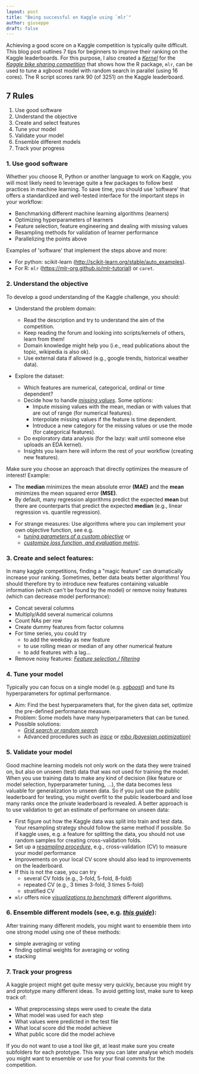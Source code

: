 ```yaml
---
layout: post
title: "Being successful on Kaggle using `mlr`"
author: giuseppe
draft: false
---
```


Achieving a good score on a Kaggle competition is typically quite difficult. 
This blog post outlines 7 tips for beginners to improve their ranking on the Kaggle leaderboards. 
For this purpose, I also created a [*Kernel*](https://www.kaggle.com/casalicchio/bike-sharing-demand/tuning-with-mlr) 
for the [*Kaggle bike sharing competition*](https://www.kaggle.com/casalicchio/bike-sharing-demand) 
that shows how the R package, `mlr`, can be used to tune a xgboost model with random search in parallel (using 16 cores). The R script scores rank 90 (of 3251) on the Kaggle leaderboard.

## 7 Rules

  1. Use good software
  1. Understand the objective
  1. Create and select features
  1. Tune your model
  1. Validate your model
  1. Ensemble different models
  1. Track your progress


### 1. Use good software

Whether you choose R, Python or another language to work on Kaggle, you will 
most likely need to leverage quite a few packages to follow best practices in 
machine learning. To save time, you should use 'software'
that offers a standardized and well-tested interface for the important steps 
in your workflow:

  - Benchmarking different machine learning algorithms (learners)
  - Optimizing hyperparameters of learners
  - Feature selection, feature engineering and dealing with missing values
  - Resampling methods for validation of learner performance
  - Parallelizing the points above
  
Examples of 'software' that implement the steps above and more: 

  - For python: scikit-learn (http://scikit-learn.org/stable/auto_examples).
  - For R: `mlr` (https://mlr-org.github.io/mlr-tutorial) or `caret`.


### 2. Understand the objective
  
To develop a good understanding of the Kaggle challenge, you should:

  - Understand the problem domain:
    - Read the description and try to understand the aim of the competition. 
    - Keep reading the forum and looking into scripts/kernels of others, learn from them!
    - Domain knowledge might help you (i.e., read publications about the topic, wikipedia is also ok).
    - Use external data if allowed (e.g., google trends, historical weather data).
    
  - Explore the dataset:
    - Which features are numerical, categorical, ordinal or time dependent?
    - Decide how to handle [*missing values*](https://mlr-org.github.io/mlr-tutorial/devel/html/impute/index.html). Some options:
        - Impute missing values with the mean, median or with values that are out of range (for numerical features).
        - Interpolate missing values if the feature is time dependent.
        - Introduce a new category for the missing values or use the mode (for categorical features).
    - Do exploratory data analysis (for the lazy: wait until someone else uploads an EDA kernel). 
    - Insights you learn here will inform the rest of your workflow (creating new features).
    
Make sure you choose an approach that directly optimizes the measure of interest!
Example: 

  - The **median** minimizes the mean absolute error **(MAE)** and 
  the **mean** minimizes the mean squared error **(MSE)**. 
  - By default, many regression algorithms predict the expected **mean** but there 
  are counterparts that predict the expected **median** 
  (e.g., linear regression vs. quantile regression).
  <!-- - Some measures use a (log-)transformation of the target  -->
  <!-- (e.g. the **RMSLE**, see [*bike sharing competition*](https://www.kaggle.com/c/bike-sharing-demand/details/evaluation)). \newline -->
  <!-- $\rightarrow$ transform the target in the same way before modeling. -->
  - For strange measures: Use algorithms where you can implement your own objective 
  function, see e.g. 
      - [*tuning parameters of a custom objective*](https://www.kaggle.com/casalicchio/allstate-claims-severity/tuning-the-parameter-of-a-custom-objective-1120) or 
      - [*customize loss function, and evaluation metric*](https://github.com/tqchen/xgboost/tree/master/demo#features-walkthrough).


### 3. Create and select features:

In many kaggle competitions, finding a "magic feature" can dramatically increase your ranking.
Sometimes, better data beats better algorithms!
You should therefore try to introduce new features containing valuable information 
(which can't be found by the model) or remove noisy features (which can decrease model performance):

  - Concat several columns
  - Multiply/Add several numerical columns
  - Count NAs per row
  - Create dummy features from factor columns
  -  For time series, you could try
      - to add the weekday as new feature
      - to use rolling mean or median of any other numerical feature
      - to add features with a lag...
  - Remove noisy features: [*Feature selection / filtering*](https://mlr-org.github.io/mlr-tutorial/devel/html/feature_selection/index.html)


### 4. Tune your model

Typically you can focus on a single model (e.g. [*xgboost*](https://xgboost.readthedocs.io/en/latest)) and tune its hyperparameters for optimal performance.

  - Aim: 
  Find the best hyperparameters that, for the given data set, optimize the pre-defined performance measure.
  - Problem: 
  Some models have many hyperparameters that can be tuned.
  - Possible solutions: 
    - [*Grid search or random search*](https://mlr-org.github.io/mlr-tutorial/devel/html/tune/index.html)
    - Advanced procedures such as [*irace*](https://mlr-org.github.io/mlr-tutorial/devel/html/advanced_tune/index.html) 
    or [*mbo (bayesian optimization)*](https://mlr-org.github.io/mlrMBO/articles/mlrMBO.html)


### 5. Validate your model

Good machine learning models not only work on the data they were trained on, but
also on unseen (test) data that was not used for training the model. When you use training data
to make any kind of decision (like feature or model selection, hyperparameter tuning, ...),
the data becomes less valuable for generalization to unseen data. So if you just use the public 
leaderboard for testing, you might overfit to the public leaderboard and lose many ranks once the private
leaderboard is revealed.
A better approach is to use validation to get an estimate of performane on unseen data: 

  - First figure out how the Kaggle data was split into train and test data. Your resampling strategy should follow the same method if possible. So if kaggle uses, e.g. a feature for splitting the data, you should not use random samples for creating cross-validation folds.
  - Set up a [*resampling procedure*](https://mlr-org.github.io/mlr-tutorial/devel/html/resample), e.g., cross-validation (CV) to measure your model performance
  - Improvements on your local CV score should also lead to improvements on the leaderboard. 
  - If this is not the case, you can try
      - several CV folds (e.g., 3-fold, 5-fold, 8-fold)
      - repeated CV (e.g., 3 times 3-fold, 3 times 5-fold)
      - stratified CV
  - `mlr` offers nice [*visualizations to benchmark*](https://mlr-org.github.io/mlr-tutorial/devel/html/benchmark_experiments/index.html#benchmark-analysis-and-visualization) different algorithms.
  
  
### 6. Ensemble **different** models (see, e.g. [*this guide*](http://mlwave.com/kaggle-ensembling-guide)): 

After training many different models, you might want to ensemble them into one strong model using one of these methods:

  - simple averaging or voting
  - finding optimal weights for averaging or voting
  - stacking
  
  
### 7. Track your progress

A kaggle project might get quite messy very quickly, because you might try and prototype
many different ideas. To avoid getting lost, make sure to keep track of:

  - What preprocessing steps were used to create the data
  - What model was used for each step
  - What values were predicted in the test file
  - What local score did the model achieve 
  - What public score did the model achieve
  
If you do not want to use a tool like git, at least make sure you create subfolders
for each prototype. This way you can later analyse which models you might want to ensemble
or use for your final commits for the competition.

